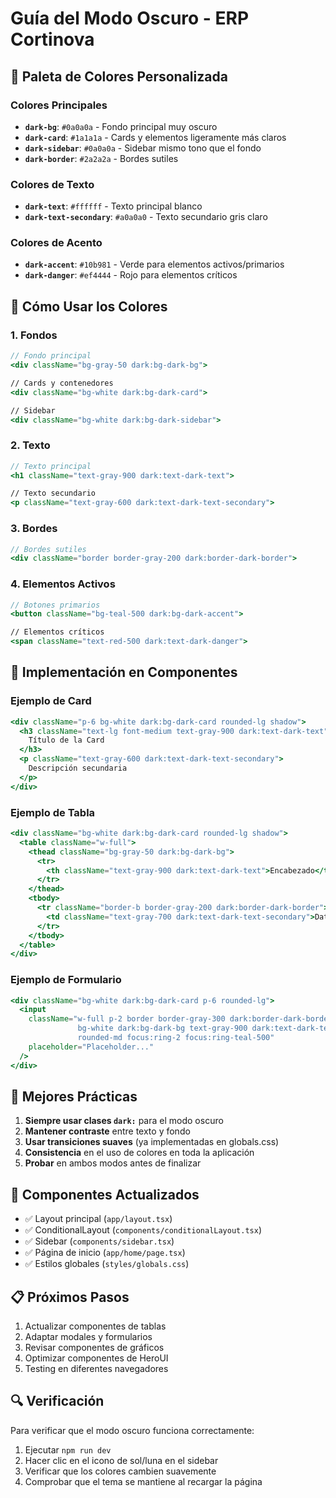# Guía del Modo Oscuro - ERP Cortinova

## 🎨 Paleta de Colores Personalizada

### Colores Principales
- **`dark-bg`**: `#0a0a0a` - Fondo principal muy oscuro
- **`dark-card`**: `#1a1a1a` - Cards y elementos ligeramente más claros
- **`dark-sidebar`**: `#0a0a0a` - Sidebar mismo tono que el fondo
- **`dark-border`**: `#2a2a2a` - Bordes sutiles

### Colores de Texto
- **`dark-text`**: `#ffffff` - Texto principal blanco
- **`dark-text-secondary`**: `#a0a0a0` - Texto secundario gris claro

### Colores de Acento
- **`dark-accent`**: `#10b981` - Verde para elementos activos/primarios
- **`dark-danger`**: `#ef4444` - Rojo para elementos críticos

## 📝 Cómo Usar los Colores

### 1. Fondos
```jsx
// Fondo principal
<div className="bg-gray-50 dark:bg-dark-bg">

// Cards y contenedores
<div className="bg-white dark:bg-dark-card">

// Sidebar
<div className="bg-white dark:bg-dark-sidebar">
```

### 2. Texto
```jsx
// Texto principal
<h1 className="text-gray-900 dark:text-dark-text">

// Texto secundario
<p className="text-gray-600 dark:text-dark-text-secondary">
```

### 3. Bordes
```jsx
// Bordes sutiles
<div className="border border-gray-200 dark:border-dark-border">
```

### 4. Elementos Activos
```jsx
// Botones primarios
<button className="bg-teal-500 dark:bg-dark-accent">

// Elementos críticos
<span className="text-red-500 dark:text-dark-danger">
```

## 🔧 Implementación en Componentes

### Ejemplo de Card
```jsx
<div className="p-6 bg-white dark:bg-dark-card rounded-lg shadow">
  <h3 className="text-lg font-medium text-gray-900 dark:text-dark-text">
    Título de la Card
  </h3>
  <p className="text-gray-600 dark:text-dark-text-secondary">
    Descripción secundaria
  </p>
</div>
```

### Ejemplo de Tabla
```jsx
<div className="bg-white dark:bg-dark-card rounded-lg shadow">
  <table className="w-full">
    <thead className="bg-gray-50 dark:bg-dark-bg">
      <tr>
        <th className="text-gray-900 dark:text-dark-text">Encabezado</th>
      </tr>
    </thead>
    <tbody>
      <tr className="border-b border-gray-200 dark:border-dark-border">
        <td className="text-gray-700 dark:text-dark-text-secondary">Datos</td>
      </tr>
    </tbody>
  </table>
</div>
```

### Ejemplo de Formulario
```jsx
<div className="bg-white dark:bg-dark-card p-6 rounded-lg">
  <input 
    className="w-full p-2 border border-gray-300 dark:border-dark-border 
               bg-white dark:bg-dark-bg text-gray-900 dark:text-dark-text
               rounded-md focus:ring-2 focus:ring-teal-500"
    placeholder="Placeholder..."
  />
</div>
```

## 🎯 Mejores Prácticas

1. **Siempre usar clases `dark:`** para el modo oscuro
2. **Mantener contraste** entre texto y fondo
3. **Usar transiciones suaves** (ya implementadas en globals.css)
4. **Consistencia** en el uso de colores en toda la aplicación
5. **Probar** en ambos modos antes de finalizar

## 🚀 Componentes Actualizados

- ✅ Layout principal (`app/layout.tsx`)
- ✅ ConditionalLayout (`components/conditionalLayout.tsx`)
- ✅ Sidebar (`components/sidebar.tsx`)
- ✅ Página de inicio (`app/home/page.tsx`)
- ✅ Estilos globales (`styles/globals.css`)

## 📋 Próximos Pasos

1. Actualizar componentes de tablas
2. Adaptar modales y formularios
3. Revisar componentes de gráficos
4. Optimizar componentes de HeroUI
5. Testing en diferentes navegadores

## 🔍 Verificación

Para verificar que el modo oscuro funciona correctamente:

1. Ejecutar `npm run dev`
2. Hacer clic en el icono de sol/luna en el sidebar
3. Verificar que los colores cambien suavemente
4. Comprobar que el tema se mantiene al recargar la página
